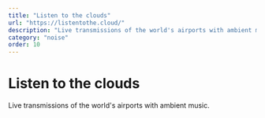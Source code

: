 ```yaml
---
title: "Listen to the clouds"
url: "https://listentothe.cloud/"
description: "Live transmissions of the world's airports with ambient music."
category: "noise"
order: 10
---
```


# Listen to the clouds

Live transmissions of the world's airports with ambient music.
